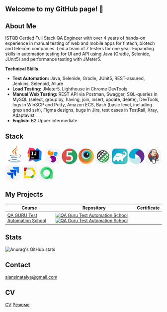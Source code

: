 ## Welcome to my GitHub page! 👋

## About Me
ISTQB Certied Full Stack QA Engineer with over 4 years of hands-on experience in manual testing of web and mobile apps for fintech, biotech and telecom companies. Led a team of 7 testers for one year. Expanding skills in automation testing for UI and API using
Java (Gradle, Selenide, JUnit5) and performance testing with JMeter5.

**Technical Skills**
+ **Test Automation:** Java, Selenide, Gradle, JUnit5, REST-assured, Jenkins, Selenoid, Allure
+ **Load Testing:** JMeter5, Lighthouse in Chrome DevTools
+ **Manual Web Testing:** REST API via Postman, Swagger, SQL-queries in MySQL (select, group by, having, join, insert, update, delete), DevTools, logs in WinSCP and Putty, Amazon ECS, Bash (basic level, including grep and ssh), Figma designs, bugs in Jira,
test cases in TestRail, Xray, Adaptavist
+ **English:** B2 Upper intermediate

## Stack
<a href="https://www.java.com/"><img src="image/logo/Java.svg" width="60" height="60"  alt="Java"/></a>
<a href="https://www.jetbrains.com/idea/"><img src="image/logo/Idea.svg" width="60" height="60"  alt="IDEA"/></a>
<a href="https://selenide.org"><img src="image/logo/selenide.svg" title="Selenide" alt="Selenide" width="50" height="50"/></a>
<a href="https://junit.org/junit5"><img src="image/logo/junit5.svg" title="JUnit5" alt="JUnit5" width="50" height="50"/></a>
<a href="https://www.browserstack.com/"><img src="image/logo/Browserstack.svg" width="50" height="50"  alt="Browserstack"/></a>
<a href="https://rest-assured.io"><img src="image/logo/rest_assured.svg" title="REST Assured" alt="REST Assured" width="50" height="50"/></a>
<a href="https://gradle.org"><img src="image/logo/gradle.svg" title="Gradle" alt="Gradle" width="50" height="50"/></a>
<a href="https://appium.io/"><img src="image/logo/Appium.svg" width="50" height="50"  alt="Appium"/></a>
<a href="https://www.jenkins.io"><img src="image/logo/jenkins.svg" title="Jenkins" alt="Jenkins" width="50" height="50"/></a>
<a href="https://www.atlassian.com/software/jira"><img src="image/logo/jira.svg" title="Jira" alt="Jira" width="50" height="50"/></a>
<a href="https://qameta.io/allure-report"><img src="image/logo/allure_report.svg" title="Allure Report" alt="Allure Report" width="50" height="50"/></a>
<a href="https://qameta.io"><img src="image/logo/allure_testops.svg" title="Allure Testops" alt="REST Assured" width="50" height="50"/></a>

## My Projects
| Course                                             | Repository                                                                                                                                                                                                                                                                                                                                                                                                                                                      | Certificate                                                          |
|----------------------------------------------------|-----------------------------------------------------------------------------------------------------------------------------------------------------------------------------------------------------------------------------------------------------------------------------------------------------------------------------------------------------------------------------------------------------------------------------------------------------------------|----------------------------------------------------------------------| 
| [QA GURU Test Automation School](https://qa.guru/) | [![QA Guru Test Automation School](https://github-readme-stats.vercel.app/api/pin/?username=NatalyaAlAnsi&repo=near-earth-object-tests&bg_color=DEG,FBD3E9,BE81F7)](https://github.com/natalyaalansi/near-earth-object-tests) [![QA Guru Test Automation School](https://github-readme-stats.vercel.app/api/pin/?username=NatalyaAlAnsi&repo=rest-assured-reqres-tests&bg_color=DEG,FBD3E9,BE81F7)](https://github.com/natalyaalansi/rest-assured-reqres-tests) ||

## Stats
![Anurag's GitHub stats](https://github-readme-stats.vercel.app/api?username=NatalyaAlAnsi&show_icons=true&bg_color=00000000)

## Contact
alansinatalya@gmail.com

## CV
[CV](https://drive.google.com/file/d/1HR7i-pIcxE6msbOZ-n6FcvsKFU30DcRI/view?usp=drive_link)
[Резюме](https://drive.google.com/file/d/1Dxu-kpQFeYfp4L4G-EsmpE9m_iKX4Lv2/view?usp=drive_link)
<!--
**natalyaalansi/natalyaalansi** is a ✨ _special_ ✨ repository because its `README.md` (this file) appears on your GitHub profile.





